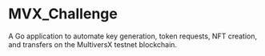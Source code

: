 # MVX_Challenge
A Go application to automate key generation, token requests, NFT creation, and transfers on the MultiversX testnet blockchain.
